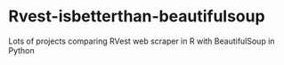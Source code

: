 # Rvest-isbetterthan-beautifulsoup
Lots of projects comparing RVest web scraper in R with BeautifulSoup in Python
